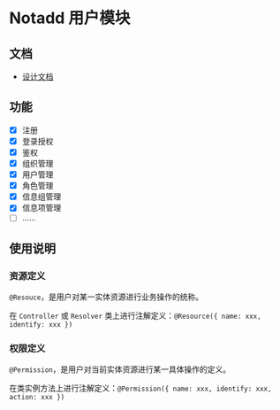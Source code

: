 # Notadd 用户模块

## 文档

- [设计文档](./doc/design.md)

## 功能

- [x] 注册
- [x] 登录授权
- [x] 鉴权
- [x] 组织管理
- [x] 用户管理
- [x] 角色管理
- [x] 信息组管理
- [x] 信息项管理
- [ ] ......

## 使用说明

### 资源定义

`@Resouce`，是用户对某一实体资源进行业务操作的统称。

在 `Controller` 或 `Resolver` 类上进行注解定义：`@Resource({ name: xxx, identify: xxx })`

### 权限定义

`@Permission`，是用户对当前实体资源进行某一具体操作的定义。

在类实例方法上进行注解定义：`@Permission({ name: xxx, identify: xxx, action: xxx })`
